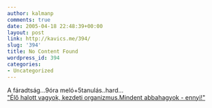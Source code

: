 ```yaml
---
author: kalmanp
comments: true
date: 2005-04-18 22:48:39+00:00
layout: post
link: http://kavics.me/394/
slug: '394'
title: No Content Found
wordpress_id: 394
categories:
- Uncategorized
---
```


A fáradtság...9óra meló+5tanulás..hard...  
["Élő halott vagyok, kezdeti organizmus.Mindent abbahagyok - ennyi!"](http://www.freeweb.hu/tankcsati/index.php?site=bajvan#tetovaljki)

